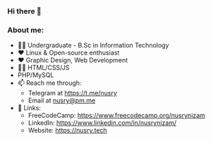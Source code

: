 ### Hi there 👋
### About me:
   - 👨‍🎓 Undergraduate - B.Sc in Information Technology
   - ❤️ Linux & Open-source enthusiast
   - ❤️ Graphic Design, Web Development
   - 👨‍💻 HTML/CSS/JS
   - PHP/MySQL
   - 📫 Reach me through:
      - Telegram at https://t.me/nusry
      - Email at nusry@pm.me
   - 🔗 Links:
      - FreeCodeCamp: https://www.freecodecamp.org/nusrynizam
      - LinkedIn: https://www.linkedin.com/in/nusrynizam/
      - Website: https://nusry.tech
<!--
**NusryNizam/NusryNizam** is a ✨ _special_ ✨ repository because its `README.md` (this file) appears on your GitHub profile.

Here are some ideas to get you started:

- 🔭 I’m currently working on ...
- 🌱 I’m currently learning ...
- 👯 I’m looking to collaborate on ...
- 🤔 I’m looking for help with ...
- 💬 Ask me about ...
- 📫 How to reach me: ...
- 😄 Pronouns: ...
- ⚡ Fun fact: ...
-->
